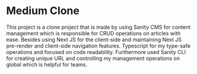# Medium Clone
This project is a clone project that is made by using Sanity CMS for content management which is responsible for CRUD operations on articles with ease. Besides using Next JS for the client-side and maintaining Next JS pre-render and client-side navigation features. Typescript for my type-safe operations and focused on code readability. Furthermore used Sanity CLI for creating unique URL and controlling my management operations on global which is helpful for teams.
